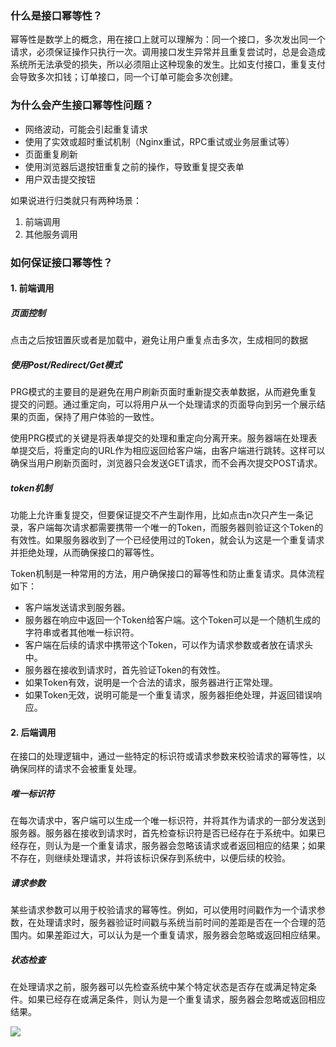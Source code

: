 ### 什么是接口幂等性？

幂等性是数学上的概念，用在接口上就可以理解为：同一个接口，多次发出同一个请求，必须保证操作只执行一次。调用接口发生异常并且重复尝试时，总是会造成系统所无法承受的损失，所以必须阻止这种现象的发生。比如支付接口，重复支付会导致多次扣钱；订单接口，同一个订单可能会多次创建。

### 为什么会产生接口幂等性问题？

* 网络波动，可能会引起重复请求
* 使用了实效或超时重试机制（Nginx重试，RPC重试或业务层重试等）
* 页面重复刷新
* 使用浏览器后退按钮重复之前的操作，导致重复提交表单
* 用户双击提交按钮

如果说进行归类就只有两种场景：

1. 前端调用
2. 其他服务调用

### 如何保证接口幂等性？

#### 1. 前端调用

##### 页面控制

点击之后按钮置灰或者是加载中，避免让用户重复点击多次，生成相同的数据

##### 使用Post/Redirect/Get模式

PRG模式的主要目的是避免在用户刷新页面时重新提交表单数据，从而避免重复提交的问题。通过重定向，可以将用户从一个处理请求的页面导向到另一个展示结果的页面，保持了用户体验的一致性。

使用PRG模式的关键是将表单提交的处理和重定向分离开来。服务器端在处理表单提交后，将重定向的URL作为相应返回给客户端，由客户端进行跳转。这样可以确保当用户刷新页面时，浏览器只会发送GET请求，而不会再次提交POST请求。

##### token机制

功能上允许重复提交，但要保证提交不产生副作用，比如点击n次只产生一条记录，客户端每次请求都需要携带一个唯一的Token，而服务器则验证这个Token的有效性。如果服务器收到了一个已经使用过的Token，就会认为这是一个重复请求并拒绝处理，从而确保接口的幂等性。

Token机制是一种常用的方法，用户确保接口的幂等性和防止重复请求。具体流程如下：

* 客户端发送请求到服务器。
* 服务器在响应中返回一个Token给客户端。这个Token可以是一个随机生成的字符串或者其他唯一标识符。
* 客户端在后续的请求中携带这个Token，可以作为请求参数或者放在请求头中。
* 服务器在接收到请求时，首先验证Token的有效性。
* 如果Token有效，说明是一个合法的请求，服务器进行正常处理。
* 如果Token无效，说明可能是一个重复请求，服务器拒绝处理，并返回错误响应。

#### 2. 后端调用

在接口的处理逻辑中，通过一些特定的标识符或请求参数来校验请求的幂等性，以确保同样的请求不会被重复处理。

##### 唯一标识符

在每次请求中，客户端可以生成一个唯一标识符，并将其作为请求的一部分发送到服务器。服务器在接收到请求时，首先检查标识符是否已经存在于系统中。如果已经存在，则认为是一个重复请求，服务器会忽略该请求或者返回相应的结果；如果不存在，则继续处理请求，并将该标识保存到系统中，以便后续的校验。

##### 请求参数

某些请求参数可以用于校验请求的幂等性。例如，可以使用时间戳作为一个请求参数，在处理请求时，服务器验证时间戳与系统当前时间的差距是否在一个合理的范围内。如果差距过大，可以认为是一个重复请求，服务器会忽略或返回相应结果。

##### 状态检查

在处理请求之前，服务器可以先检查系统中某个特定状态是否存在或满足特定条件。如果已经存在或满足条件，则认为是一个重复请求，服务器会忽略或返回相应结果。



![](https://qcloudtest-1256407512.cos.ap-guangzhou.myqcloud.com/Pic%E6%88%AA%E5%B1%8F2023-11-20%2010.44.35.png)